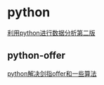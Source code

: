 # python

[利用python进行数据分析第二版](https://www.jianshu.com/p/a380222a3292)





## python-offer

[python解决剑指offer和一些算法](https://github.com/Jack-Lee-Hiter/AlgorithmsByPython)